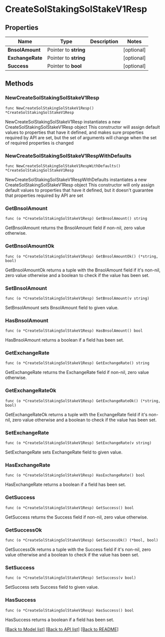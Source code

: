 # CreateSolStakingSolStakeV1Resp

## Properties

Name | Type | Description | Notes
------------ | ------------- | ------------- | -------------
**BnsolAmount** | Pointer to **string** |  | [optional] 
**ExchangeRate** | Pointer to **string** |  | [optional] 
**Success** | Pointer to **bool** |  | [optional] 

## Methods

### NewCreateSolStakingSolStakeV1Resp

`func NewCreateSolStakingSolStakeV1Resp() *CreateSolStakingSolStakeV1Resp`

NewCreateSolStakingSolStakeV1Resp instantiates a new CreateSolStakingSolStakeV1Resp object
This constructor will assign default values to properties that have it defined,
and makes sure properties required by API are set, but the set of arguments
will change when the set of required properties is changed

### NewCreateSolStakingSolStakeV1RespWithDefaults

`func NewCreateSolStakingSolStakeV1RespWithDefaults() *CreateSolStakingSolStakeV1Resp`

NewCreateSolStakingSolStakeV1RespWithDefaults instantiates a new CreateSolStakingSolStakeV1Resp object
This constructor will only assign default values to properties that have it defined,
but it doesn't guarantee that properties required by API are set

### GetBnsolAmount

`func (o *CreateSolStakingSolStakeV1Resp) GetBnsolAmount() string`

GetBnsolAmount returns the BnsolAmount field if non-nil, zero value otherwise.

### GetBnsolAmountOk

`func (o *CreateSolStakingSolStakeV1Resp) GetBnsolAmountOk() (*string, bool)`

GetBnsolAmountOk returns a tuple with the BnsolAmount field if it's non-nil, zero value otherwise
and a boolean to check if the value has been set.

### SetBnsolAmount

`func (o *CreateSolStakingSolStakeV1Resp) SetBnsolAmount(v string)`

SetBnsolAmount sets BnsolAmount field to given value.

### HasBnsolAmount

`func (o *CreateSolStakingSolStakeV1Resp) HasBnsolAmount() bool`

HasBnsolAmount returns a boolean if a field has been set.

### GetExchangeRate

`func (o *CreateSolStakingSolStakeV1Resp) GetExchangeRate() string`

GetExchangeRate returns the ExchangeRate field if non-nil, zero value otherwise.

### GetExchangeRateOk

`func (o *CreateSolStakingSolStakeV1Resp) GetExchangeRateOk() (*string, bool)`

GetExchangeRateOk returns a tuple with the ExchangeRate field if it's non-nil, zero value otherwise
and a boolean to check if the value has been set.

### SetExchangeRate

`func (o *CreateSolStakingSolStakeV1Resp) SetExchangeRate(v string)`

SetExchangeRate sets ExchangeRate field to given value.

### HasExchangeRate

`func (o *CreateSolStakingSolStakeV1Resp) HasExchangeRate() bool`

HasExchangeRate returns a boolean if a field has been set.

### GetSuccess

`func (o *CreateSolStakingSolStakeV1Resp) GetSuccess() bool`

GetSuccess returns the Success field if non-nil, zero value otherwise.

### GetSuccessOk

`func (o *CreateSolStakingSolStakeV1Resp) GetSuccessOk() (*bool, bool)`

GetSuccessOk returns a tuple with the Success field if it's non-nil, zero value otherwise
and a boolean to check if the value has been set.

### SetSuccess

`func (o *CreateSolStakingSolStakeV1Resp) SetSuccess(v bool)`

SetSuccess sets Success field to given value.

### HasSuccess

`func (o *CreateSolStakingSolStakeV1Resp) HasSuccess() bool`

HasSuccess returns a boolean if a field has been set.


[[Back to Model list]](../README.md#documentation-for-models) [[Back to API list]](../README.md#documentation-for-api-endpoints) [[Back to README]](../README.md)


